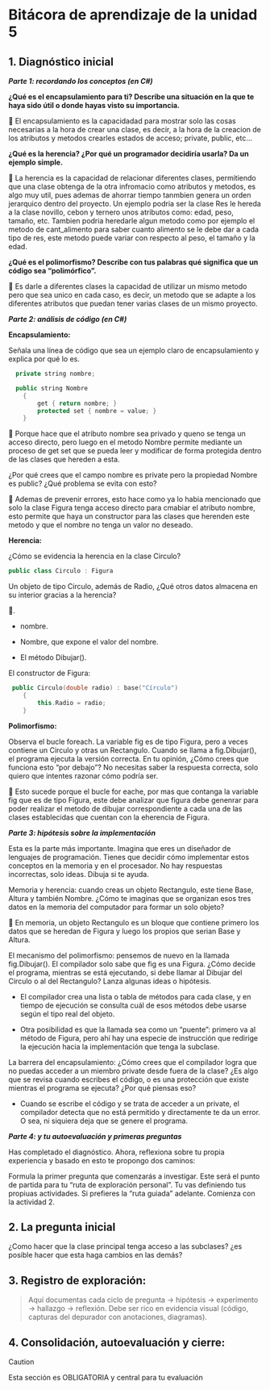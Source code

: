 # Bitácora de aprendizaje de la unidad 5

## 1.  **Diagnóstico inicial**

***Parte 1: recordando los conceptos (en C#)***

**¿Qué es el encapsulamiento para ti? Describe una situación en la que te haya sido útil o donde hayas visto su importancia.**

🧐 El encapsulamiento es la capacidadad para mostrar solo las cosas necesarias a la hora de crear una clase, es decir, a la hora de la creacion de los atributos y metodos crearles estados de acceso; private, public, etc...

**¿Qué es la herencia? ¿Por qué un programador decidiría usarla? Da un ejemplo simple.**

🧐 La herencia es la capacidad de relacionar diferentes clases, permitiendo que una clase obtenga de la otra infromacio como atributos y metodos, es algo muy util, pues ademas de ahorrar tiempo tanmbien genera un orden jerarquico dentro del proyecto. Un ejemplo podria ser la clase Res le hereda a la clase novillo, cebon y ternero unos atributos como: edad, peso, tamaño, etc. Tambien podria heredarle algun metodo como por ejemplo el metodo de cant_alimento para saber cuanto alimento se le debe dar a cada tipo de res, este metodo puede variar con respecto al peso, el tamaño y la edad.

**¿Qué es el polimorfismo? Describe con tus palabras qué significa que un código sea “polimórfico”.**

🧐 Es darle a diferentes clases la capacidad de utilizar un mismo metodo pero que sea unico en cada caso, es decir, un metodo que se adapte a los diferentes atributos que puedan tener varias clases de un mismo proyecto.

***Parte 2: análisis de código (en C#)***

**Encapsulamiento:**

Señala una línea de código que sea un ejemplo claro de encapsulamiento y explica por qué lo es.
```c++
  private string nombre;

  public string Nombre
    {
        get { return nombre; }
        protected set { nombre = value; }
    }
```
🦜 Porque hace que el atributo nombre sea privado y queno se tenga un acceso directo, pero luego en el metodo Nombre permite mediante un proceso de get set que se pueda leer y modificar de forma protegida dentro de las clases que hereden a esta.


¿Por qué crees que el campo nombre es private pero la propiedad Nombre es public? ¿Qué problema se evita con esto?

🦜 Ademas de prevenir errores, esto hace como ya lo habia mencionado que solo la clase Figura tenga acceso directo para cmabiar el atributo nombre, esto permite que haya un constructor para las clases que herenden este metodo y que el nombre no tenga un valor no deseado.

**Herencia:**

¿Cómo se evidencia la herencia en la clase Circulo?

```c++
public class Circulo : Figura
```
Un objeto de tipo Circulo, además de Radio, ¿Qué otros datos almacena en su interior gracias a la herencia?

🦜.
- nombre.

- Nombre, que expone el valor del nombre.

- El método Dibujar().

El constructor de Figura:
``` c++ 
 public Circulo(double radio) : base("Círculo")
    {
        this.Radio = radio;
    }
```


**Polimorfismo:**

Observa el bucle foreach. La variable fig es de tipo Figura, pero a veces contiene un Circulo y otras un Rectangulo. Cuando se llama a fig.Dibujar(), el programa ejecuta la versión correcta. En tu opinión, ¿Cómo crees que funciona esto “por debajo”? No necesitas saber la respuesta correcta, solo quiero que intentes razonar cómo podría ser.

🦜 Esto sucede porque el bucle for eache, por mas que contanga la variable fig que es de tipo Figura, este debe analizar que figura debe genenrar para poder realizar el metodo de dibujar correspondiente a cada una de las clases establecidas que cuentan con la eherencia de Figura.

***Parte 3: hipótesis sobre la implementación***

Esta es la parte más importante. Imagina que eres un diseñador de lenguajes de programación. Tienes que decidir cómo implementar estos conceptos en la memoria y en el procesador. No hay respuestas incorrectas, solo ideas. Dibuja si te ayuda.



Memoria y herencia: cuando creas un objeto Rectangulo, este tiene Base, Altura y también Nombre. ¿Cómo te imaginas que se organizan esos tres datos en la memoria del computador para formar un solo objeto?

🦜 En memoria, un objeto Rectangulo es un bloque que contiene primero los datos que se heredan de Figura y luego los propios que serian Base y Altura.

El mecanismo del polimorfismo: pensemos de nuevo en la llamada fig.Dibujar(). El compilador solo sabe que fig es una Figura. ¿Cómo decide el programa, mientras se está ejecutando, si debe llamar al Dibujar del Circulo o al del Rectangulo? Lanza algunas ideas o hipótesis.

- El compilador crea una lista o tabla de métodos para cada clase, y en tiempo de ejecución se consulta cuál de esos métodos debe usarse según el tipo real del objeto.
  
- Otra posibilidad es que la llamada sea como un “puente”: primero va al método de Figura, pero ahí hay una especie de instrucción que redirige la ejecución hacia la implementación que tenga la subclase.



La barrera del encapsulamiento: ¿Cómo crees que el compilador logra que no puedas acceder a un miembro private desde fuera de la clase? ¿Es algo que se revisa cuando escribes el código, o es una protección que existe mientras el programa se ejecuta? ¿Por qué piensas eso?

- Cuando se escribe el código y se trata de acceder a un private, el compilador detecta que no está permitido y directamente te da un error. O sea, ni siquiera deja que se genere el programa.


***Parte 4: y tu autoevaluación y primeras preguntas***

Has completado el diagnóstico. Ahora, reflexiona sobre tu propia experiencia y basado en esto te propongo dos caminos:

Formula la primer pregunta que comenzarás a investigar. Este será el punto de partida para tu “ruta de exploración personal”. Tu vas definiendo tus propiuas actividades.
Si prefieres la “ruta guiada” adelante. Comienza con la actividad 2.



## 2.  **La pregunta inicial**
¿Como hacer que la clase principal tenga acceso a las subclases? ¿es posible hacer que esta haga cambios en las demás?
## 3.  **Registro de exploración:** 
> Aquí documentas cada ciclo de pregunta -> hipótesis -> experimento -> hallazgo -> reflexión.
> Debe ser rico en evidencia visual (código, capturas del depurador con anotaciones, diagramas).

## 4.  **Consolidación, autoevaluación y cierre:**
> [!CAUTION]
> Esta sección es OBLIGATORIA y central para tu evaluación
